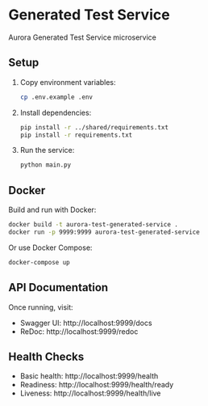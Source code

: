 # Generated Test Service

Aurora Generated Test Service microservice

## Setup

1. Copy environment variables:
   ```bash
   cp .env.example .env
   ```

2. Install dependencies:
   ```bash
   pip install -r ../shared/requirements.txt
   pip install -r requirements.txt
   ```

3. Run the service:
   ```bash
   python main.py
   ```

## Docker

Build and run with Docker:

```bash
docker build -t aurora-test-generated-service .
docker run -p 9999:9999 aurora-test-generated-service
```

Or use Docker Compose:

```bash
docker-compose up
```

## API Documentation

Once running, visit:
- Swagger UI: http://localhost:9999/docs
- ReDoc: http://localhost:9999/redoc

## Health Checks

- Basic health: http://localhost:9999/health
- Readiness: http://localhost:9999/health/ready
- Liveness: http://localhost:9999/health/live
